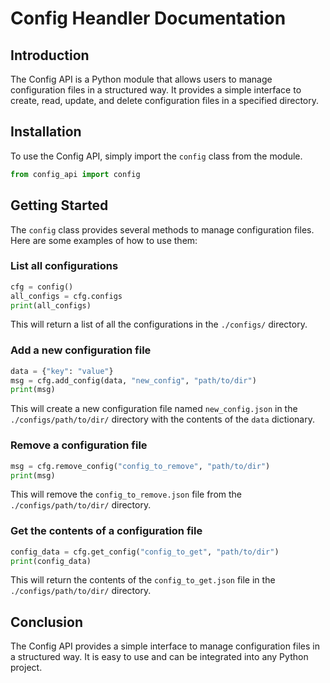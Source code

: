 # Config Heandler Documentation

## Introduction

The Config API is a Python module that allows users to manage configuration files in a structured way. It provides a simple interface to create, read, update, and delete configuration files in a specified directory.

## Installation

To use the Config API, simply import the `config` class from the module.

```python
from config_api import config
```

## Getting Started

The `config` class provides several methods to manage configuration files. Here are some examples of how to use them:

### List all configurations

```python
cfg = config()
all_configs = cfg.configs
print(all_configs)
```

This will return a list of all the configurations in the `./configs/` directory.

### Add a new configuration file

```python
data = {"key": "value"}
msg = cfg.add_config(data, "new_config", "path/to/dir")
print(msg)
```

This will create a new configuration file named `new_config.json` in the `./configs/path/to/dir/` directory with the contents of the `data` dictionary.

### Remove a configuration file

```python
msg = cfg.remove_config("config_to_remove", "path/to/dir")
print(msg)
```

This will remove the `config_to_remove.json` file from the `./configs/path/to/dir/` directory.

### Get the contents of a configuration file

```python
config_data = cfg.get_config("config_to_get", "path/to/dir")
print(config_data)
```

This will return the contents of the `config_to_get.json` file in the `./configs/path/to/dir/` directory.

## Conclusion

The Config API provides a simple interface to manage configuration files in a structured way. It is easy to use and can be integrated into any Python project.
